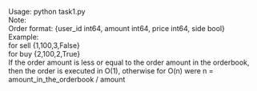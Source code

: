 Usage: python task1.py  
Note:  
Order format: {user_id int64, amount int64, price int64, side bool}  
Example:  
for sell {1,100,3,False}    
for buy {2,100,2,True}  
If the order amount is less or equal to the order amount in the orderbook, then the order is executed in O(1), otherwise for O(n) were n = amount_in_the_orderbook / amount  
